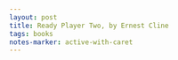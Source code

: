 ```yaml
---
layout: post
title: Ready Player Two, by Ernest Cline 
tags: books
notes-marker: active-with-caret
---
```

